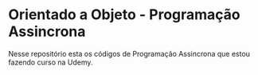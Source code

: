 # Orientado a Objeto - Programação Assincrona

Nesse repositório esta os códigos de Programação Assincrona que estou fazendo curso na Udemy.
